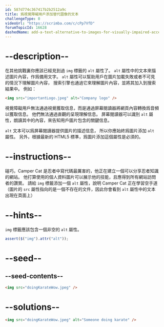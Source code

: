 ```yaml
---
id: 587d774c367417b2b2512a9c
title: 爲視覺障礙用戶添加替代圖像的文本
challengeType: 0
videoUrl: "https://scrimba.com/c/cPp7VfD"
forumTopicId: 16628
dashedName: add-a-text-alternative-to-images-for-visually-impaired-accessibility
---
```


# --description--

在其他挑戰裏你應該已經見到過 `img` 標籤的 `alt` 屬性了。 `alt` 屬性中的文本來描述圖片內容，作爲備用文字。 `alt` 屬性可以幫助用戶在圖片加載失敗或者不可見的情況下理解圖片內容， 搜索引擎也通過它來理解圖片內容，並將其加入到搜索結果中。 例如：

```html
<img src="importantLogo.jpeg" alt="Company logo" />
```

視覺障礙用戶無法通過視覺獲取信息，而是通過屏幕閱讀器將網頁內容轉換爲音頻以獲取信息。 他們無法通過直觀的呈現理解信息。 屏幕閱讀器可以識別 `alt` 屬性，朗讀其中的內容，來告知用戶圖片包含的關鍵信息。

`alt` 文本可以爲屏幕閱讀器提供圖片的描述信息， 所以你應始終爲圖片添加 `alt` 屬性。 另外，根據最新的 HTML5 標準，爲圖片添加這個屬性是必須的。

# --instructions--

碰巧，Camper Cat 是忍者中寫代碼最厲害的，他正在建立一個可以分享忍者知識的網站。 他打算使用的個人資料圖片可以展示他的技能，且應得到所有網站訪問者的讚賞。 請給 `img` 標籤添加一個 `alt` 屬性，說明 Camper Cat 正在學習空手道 （圖片的 `src` 屬性指向的是一個不存在的文件，因此你會看到 `alt` 屬性中的文本出現在頁面上）

# --hints--

`img` 標籤應該包含一個非空的 `alt` 屬性。

```js
assert($("img").attr("alt"));
```

# --seed--

## --seed-contents--

```html
<img src="doingKarateWow.jpeg" />
```

# --solutions--

```html
<img src="doingKarateWow.jpeg" alt="Someone doing karate" />
```
